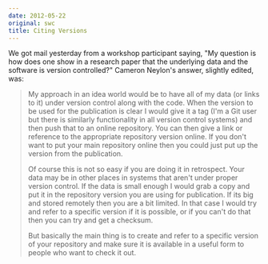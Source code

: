 ```yaml
---
date: 2012-05-22
original: swc
title: Citing Versions
---
```

<p>We got mail yesterday from a workshop participant saying, "My question is how does one show in a research paper that the underlying data and the software is version controlled?" Cameron Neylon's answer, slightly edited, was:</p>
<blockquote><p>My approach in an idea world would be to have all of my data (or links to it) under version control along with the code. When the version to be used for the publication is clear I would give it a tag (I'm a Git user but there is similarly functionality in all version control systems) and then push that to an online repository. You can then give a link or reference to the appropriate repository version online. If you don't want to put your main repository online then you could just put up the version from the publication.</p>
<p>Of course this is not so easy if you are doing it in retrospect. Your data may be in other places in systems that aren't under proper version control. If the data is small enough I would grab a copy and put it in the repository version you are using for publication. If its big and stored remotely then you are a bit limited. In that case I would try and refer to a specific version if it is possible, or if you can't do that then you can try and get a checksum.</p>
<p>But basically the main thing is to create and refer to a specific version of your repository and make sure it is available in a useful form to people who want to check it out.</p></blockquote>

